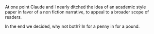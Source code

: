 At one point Claude and I nearly ditched the idea of an academic style paper in favor of a non fiction narrative, to appeal to a broader scope of readers.

In the end we decided, why not both?  In for a penny in for a pound.
